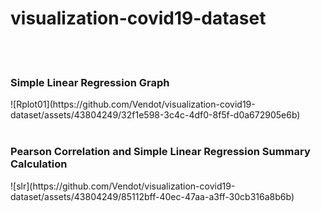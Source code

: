 # visualization-covid19-dataset
<br><br>
<h3>Simple Linear Regression Graph</h3>
![Rplot01](https://github.com/Vendot/visualization-covid19-dataset/assets/43804249/32f1e598-3c4c-4df0-8f5f-d0a672905e6b)
<br><br>

<h3>Pearson Correlation and Simple Linear Regression Summary Calculation</h3>
![slr](https://github.com/Vendot/visualization-covid19-dataset/assets/43804249/85112bff-40ec-47aa-a3ff-30cb316a8b6b)
